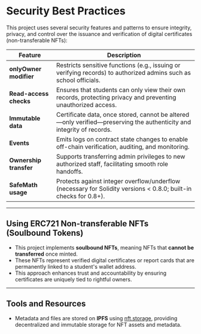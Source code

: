 # Security Best Practices

This project uses several security features and patterns to ensure integrity, privacy, and control over the issuance and verification of digital certificates (non-transferable NFTs):

| Feature                | Description                                                                                     |
|------------------------|-------------------------------------------------------------------------------------------------|
| **onlyOwner modifier**  | Restricts sensitive functions (e.g., issuing or verifying records) to authorized admins such as school officials. |
| **Read-access checks**  | Ensures that students can only view their own records, protecting privacy and preventing unauthorized access. |
| **Immutable data**      | Certificate data, once stored, cannot be altered—only verified—preserving the authenticity and integrity of records. |
| **Events**              | Emits logs on contract state changes to enable off-chain verification, auditing, and monitoring. |
| **Ownership transfer**  | Supports transferring admin privileges to new authorized staff, facilitating smooth role handoffs. |
| **SafeMath usage**      | Protects against integer overflow/underflow (necessary for Solidity versions < 0.8.0; built-in checks for 0.8+). |

---

## Using ERC721 Non-transferable NFTs (Soulbound Tokens)

- This project implements **soulbound NFTs**, meaning NFTs that **cannot be transferred** once minted.
- These NFTs represent verified digital certificates or report cards that are permanently linked to a student's wallet address.
- This approach enhances trust and accountability by ensuring certificates are uniquely tied to rightful owners.

---

## Tools and Resources

- Metadata and files are stored on **IPFS** using [nft.storage](https://app.nft.storage/), providing decentralized and immutable storage for NFT assets and metadata.
